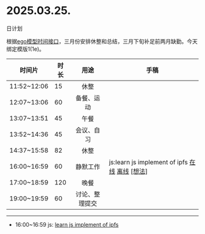 # 2025.03.25.
日计划

根据[ego模型时间接口](https://gitee.com/hyg/blog/blob/master/timeflow.md)，三月份安排休整和总结，三月下旬补足前两月缺勤。今天绑定模版1(1e)。

| 时间片 | 时长 | 用途 | 手稿 |
| --- | --- | :---: | --- |
| 11:52~12:06 | 15 | 休整 |  |
| 12:07~13:06 | 60 | 备餐、运动 |  |
| 13:07~13:51 | 45 | 午餐 |  |
| 13:52~14:36 | 45 | 会议、自习 |  |
| 14:37~15:58 | 82 | 休整 |  |
| 16:00~16:59 | 60 | 静默工作 | js:learn js implement of ipfs [在线](http://simp.ly/p/4QDThK) [离线](../../draft/2025/20250325160000.md) <a href="mailto:huangyg@mars22.com?subject=关于2025.03.25.[js:learn js implement of ipfs]任务&body=日期: 20250325%0D%0A序号: 5%0D%0A手稿:../../draft/2025/20250325160000.md%0D%0A---请勿修改邮件主题及以上内容 从下一行开始写您的想法---%0D%0A">[想法]</a> |
| 17:00~18:59 | 120 | 晚餐 |  |
| 19:00~19:59 | 60 | 讨论、整理提交 |  |

---

- 16:00~16:59	js: [learn js implement of ipfs](../../draft/2025/20250325.01.md)
